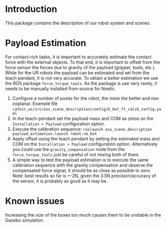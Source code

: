 # Introduction

This package contains the description of our robot system and scenes.

# Payload Estimation

For contact-rich tasks, it is important to accurately estimate the contact force with the external objects. To that end, it is important to offset from the force sensor the forces due to gravity of the payload (gripper, tools, etc.). While for the UR robots the payload can be estimated and set from the teach pendant, it is not very accurate. To obtain a better estimation we use the ROS package `force_torque_tools`.
As the package is use very rarely, it needs to be manually installed from source for Noetic. 


1. Configure a number of poses for the robot, the more the better and non coplanar. Example file `catkin_ws/src/osx_scene_description/config/b_bot_ft_calib_config.yaml`
2. In the teach-pendant set the payload mass and COM as zeros on the `Installation > Payload` configuration option.
3. Execute the calibration sequence: `roslaunch osx_scene_description payload_estimation.launch robot:=b_bot`
4. Apply offset using the teach pendant by setting the estimated mass and COM on the `Installation > Payload` configuration option. Alternatively you could use the `gravity_compensation` node from the `force_torque_tools` just be careful of not mixing both of them. 
5. A simple way to test the payload estimation is to execute the same calibration sequence with the gravity compensation and observe the compensated force signal, it should be as close as possible to zero. Note: best results so far is +-2N, given the 3.5N precision/accuracy of the sensor, it is probably as good as it may be.

# Known issues

Increasing the size of the boxes too much causes them to be unstable in the Gazebo simulation.
